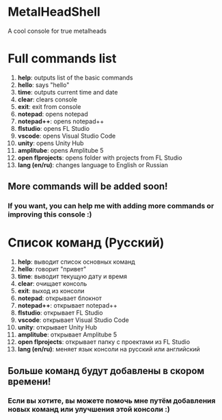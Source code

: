 # MetalHeadShell
A cool console for true metalheads
# Full commands list
1. **help**: outputs list of the basic commands  
2. **hello**: says "hello"  
3. **time**: outputs current time and date  
4. **clear**: clears console
5. **exit**: exit from console  
6. **notepad**: opens notepad  
7. **notepad++**: opens notepad++  
8. **flstudio**: opens FL Studio  
9. **vscode**: opens Visual Studio Code  
10. **unity**: opens Unity Hub
11. **amplitube**: opens Amplitube 5
12. **open flprojects**: opens folder with projects from FL Studio
13. **lang (en/ru)**: changes language to English or Russian
## More commands will be added soon!
### If you want, you can help me with adding more commands or improving this console :)

# Список команд (Русский)
1. **help**: выводит список основных команд  
2. **hello**: говорит "привет"  
3. **time**: выводит текущую дату и время  
4. **clear**: очищает консоль
5. **exit**: выход из консоли  
6. **notepad**: открывает блокнот  
7. **notepad++**: открывает notepad++  
8. **flstudio**: открывает FL Studio  
9. **vscode**: открывает Visual Studio Code  
10. **unity**: открывает Unity Hub
11. **amplitube**: открывает Amplitube 5
12. **open flprojects**: открывает папку с проектами из FL Studio
13. **lang (en/ru)**: меняет язык консоли на русский или английский
## Больше команд будут добавлены в скором времени!
### Если вы хотите, вы можете помочь мне путём добавления новых команд или улучшения этой консоли :)
